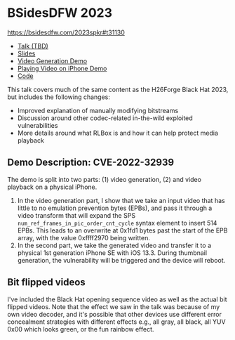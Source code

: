# BSidesDFW 2023
https://bsidesdfw.com/2023spkr#t31130

- [Talk (TBD)](#)
- [Slides](slides.pdf)
- [Video Generation Demo](cve_2022_32939_demo_vid_generation.mp4)
- [Playing Video on iPhone Demo](cve_2022_32939_demo_play_vid.mp4)
- [Code](https://github.com/h26forge/h26forge)

This talk covers much of the same content as the H26Forge Black Hat 2023, but includes the following changes:
- Improved explanation of manually modifying bitstreams
- Discussion around other codec-related in-the-wild exploited vulnerabilities
- More details around what RLBox is and how it can help protect media playback

## Demo Description: CVE-2022-32939
The demo is split into two parts: (1) video generation, (2) and video playback on a physical iPhone.

1. In the video generation part, I show that we take an input video that has little to no emulation prevention bytes (EPBs),
and pass it through a video transform that will expand the SPS `num_ref_frames_in_pic_order_cnt_cycle` syntax element to
insert 514 EPBs. This leads to an overwrite at 0x1fd1 bytes past the start of the EPB array, with the value 0xffff2970 
being written. 
2. In the second part, we take the generated video and transfer it to a physical 1st generation iPhone SE with iOS 13.3. During
thumbnail generation, the vulnerability will be triggered and the device will reboot. 

## Bit flipped videos
I've included the Black Hat opening sequence video as well as the actual bit flipped videos. Note that the effect we saw in the talk was because of my own video decoder, and it's possible that other devices use different error concealment strategies with different effects e.g., all gray, all black, all YUV 0x00 which looks green, or the fun rainbow effect.